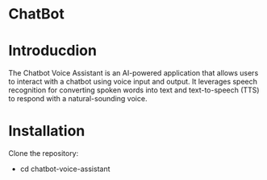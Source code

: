 # ChatBot

# Introducdion 
The Chatbot Voice Assistant is an AI-powered application that allows users to interact with a chatbot using voice input and output. 
It leverages speech recognition for converting spoken words into text and text-to-speech (TTS) to respond with a natural-sounding voice.

#  Installation 
Clone the repository:
- cd chatbot-voice-assistant
